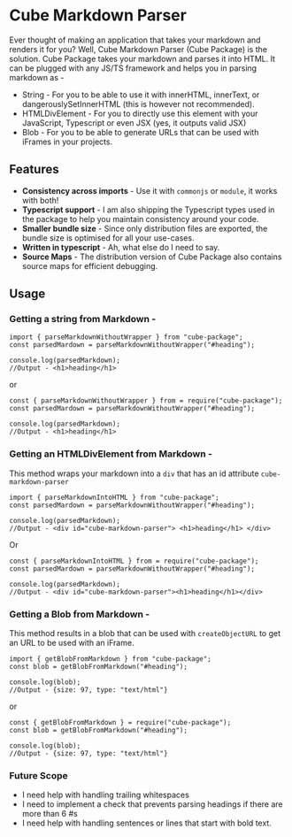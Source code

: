 # Cube Markdown Parser

Ever thought of making an application that takes your markdown and renders it for you? Well, Cube Markdown Parser (Cube Package) is the solution. Cube Package takes your markdown and parses it into HTML. It can be plugged with any JS/TS framework and helps you in parsing markdown as -

- String - For you to be able to use it with innerHTML, innerText, or dangerouslySetInnerHTML (this is however not recommended).
- HTMLDivElement - For you to directly use this element with your JavaScript, Typescript or even JSX (yes, it outputs valid JSX)
- Blob - For you to be able to generate URLs that can be used with iFrames in your projects.

## Features

- **Consistency across imports** - Use it with `commonjs` or `module`, it works with both!
- **Typescript support** - I am also shipping the Typescript types used in the package to help you maintain consistency around your code.
- **Smaller bundle size** - Since only distribution files are exported, the bundle size is optimised for all your use-cases.
- **Written in typescript** - Ah, what else do I need to say.
- **Source Maps** - The distribution version of Cube Package also contains source maps for efficient debugging.

## Usage

### Getting a string from Markdown -

```
import { parseMarkdownWithoutWrapper } from "cube-package";
const parsedMardown = parseMarkdownWithoutWrapper("#heading");

console.log(parsedMarkdown);
//Output - <h1>heading</h1>
```

or

```
const { parseMarkdownWithoutWrapper } from = require("cube-package");
const parsedMardown = parseMarkdownWithoutWrapper("#heading");

console.log(parsedMarkdown);
//Output - <h1>heading</h1>
```

### Getting an HTMLDivElement from Markdown -

This method wraps your markdown into a `div` that has an id attribute `cube-markdown-parser`

```
import { parseMarkdownIntoHTML } from "cube-package";
const parsedMardown = parseMarkdownWithoutWrapper("#heading");

console.log(parsedMarkdown);
//Output - <div id="cube-markdown-parser"> <h1>heading</h1> </div>
```

Or

```
const { parseMarkdownIntoHTML } from = require("cube-package");
const parsedMardown = parseMarkdownWithoutWrapper("#heading");

console.log(parsedMarkdown);
//Output - <div id="cube-markdown-parser"><h1>heading</h1></div>
```

### Getting a Blob from Markdown -

This method results in a blob that can be used with `createObjectURL` to get an URL to be used with an iFrame.

```
import { getBlobFromMarkdown } from "cube-package";
const blob = getBlobFromMarkdown("#heading");

console.log(blob);
//Output - {size: 97, type: "text/html"}
```

or

```
const { getBlobFromMarkdown } = require("cube-package");
const blob = getBlobFromMarkdown("#heading");

console.log(blob);
//Output - {size: 97, type: "text/html"}
```

### Future Scope

- I need help with handling trailing whitespaces
- I need to implement a check that prevents parsing headings if there are more than 6 #s
- I need help with handling sentences or lines that start with bold text. 